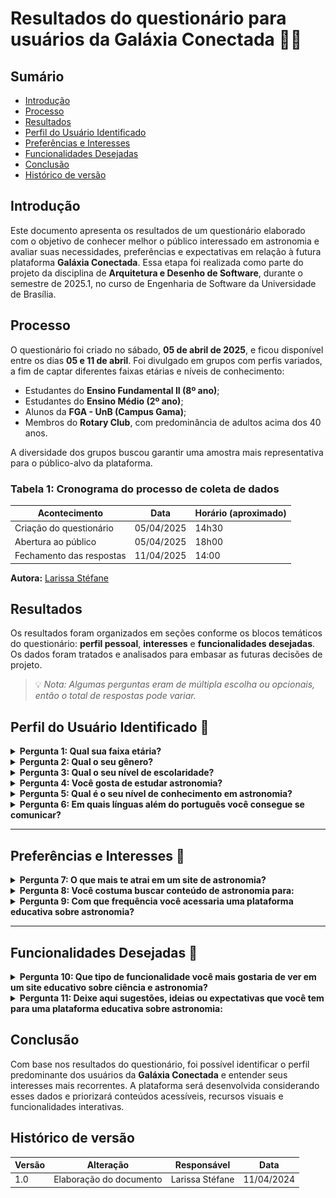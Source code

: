 # Resultados do questionário para usuários da Galáxia Conectada 🌌✨

## Sumário
* [Introdução](#introdução)
* [Processo](#processo)
* [Resultados](#resultados)
* [Perfil do Usuário Identificado](#perfil-do-usuário-identificado)
* [Preferências e Interesses](#preferências-e-interesses)
* [Funcionalidades Desejadas](#funcionalidades-desejadas)
* [Conclusão](#conclusão)
* [Histórico de versão](#histórico-de-versão)

## Introdução

Este documento apresenta os resultados de um questionário elaborado com o objetivo de conhecer melhor o público interessado em astronomia e avaliar suas necessidades, preferências e expectativas em relação à futura plataforma **Galáxia Conectada**. Essa etapa foi realizada como parte do projeto da disciplina de **Arquitetura e Desenho de Software**, durante o semestre de 2025.1, no curso de Engenharia de Software da Universidade de Brasília.

## Processo

O questionário foi criado no sábado, **05 de abril de 2025**, e ficou disponível entre os dias **05 e 11 de abril**. Foi divulgado em grupos com perfis variados, a fim de captar diferentes faixas etárias e níveis de conhecimento:

- Estudantes do **Ensino Fundamental II (8º ano)**;
- Estudantes do **Ensino Médio (2º ano)**;
- Alunos da **FGA - UnB (Campus Gama)**;
- Membros do **Rotary Club**, com predominância de adultos acima dos 40 anos.

A diversidade dos grupos buscou garantir uma amostra mais representativa para o público-alvo da plataforma.

### Tabela 1: Cronograma do processo de coleta de dados

| Acontecimento             | Data          | Horário (aproximado) |
|--------------------------|---------------|----------------------|
| Criação do questionário  | 05/04/2025     | 14h30                |
| Abertura ao público      | 05/04/2025     | 18h00                |
| Fechamento das respostas | 11/04/2025     | 14:00                |

**Autora:** [Larissa Stéfane](https://github.com/SkywalkerSupreme)



## Resultados

Os resultados foram organizados em seções conforme os blocos temáticos do questionário: **perfil pessoal**, **interesses** e **funcionalidades desejadas**. Os dados foram tratados e analisados para embasar as futuras decisões de projeto.

> 💡 *Nota: Algumas perguntas eram de múltipla escolha ou opcionais, então o total de respostas pode variar.*



## Perfil do Usuário Identificado 👤

<details>
  <summary><b>Pergunta 1: Qual sua faixa etária?</b></summary>

**Figura 1 - Porcentagem**  
![Faixa etária - porcentagem](https://raw.githubusercontent.com/UnBArqDsw2025-1-Turma02/2025.1-T02-_G9_GalaxiaConectada_Entrega01/e16b4951edd9169def7d1c43199cc8931e66663f/docs/Base/Imagens/Questionario1.png)

</details>

<details>
  <summary><b>Pergunta 2: Qual o seu gênero?</b></summary>

**Figura 2 - Porcentagem**  
![Gênero - porcentagem](https://raw.githubusercontent.com/UnBArqDsw2025-1-Turma02/2025.1-T02-_G9_GalaxiaConectada_Entrega01/e16b4951edd9169def7d1c43199cc8931e66663f/docs/Base/Imagens/Question%C3%A1rio2.png)

</details>

<details>
  <summary><b>Pergunta 3: Qual o seu nível de escolaridade?</b></summary>

**Figura 3 - Porcentagem**  
![Escolaridade - porcentagem](https://raw.githubusercontent.com/UnBArqDsw2025-1-Turma02/2025.1-T02-_G9_GalaxiaConectada_Entrega01/e16b4951edd9169def7d1c43199cc8931e66663f/docs/Base/Imagens/Question%C3%A1rio3.png)

</details>

<details>
  <summary><b>Pergunta 4: Você gosta de estudar astronomia?</b></summary>

**Figura 4 - Porcentagem**  
![Gosta de astronomia - porcentagem](https://raw.githubusercontent.com/UnBArqDsw2025-1-Turma02/2025.1-T02-_G9_GalaxiaConectada_Entrega01/e16b4951edd9169def7d1c43199cc8931e66663f/docs/Base/Imagens/Question%C3%A1rio4.png)


</details>

<details>
  <summary><b>Pergunta 5: Qual é o seu nível de conhecimento em astronomia?</b></summary>

**Figura 5 - Porcentagem**  
![Conhecimento - porcentagem](https://raw.githubusercontent.com/UnBArqDsw2025-1-Turma02/2025.1-T02-_G9_GalaxiaConectada_Entrega01/e16b4951edd9169def7d1c43199cc8931e66663f/docs/Base/Imagens/Question%C3%A1rio5.png)

</details>

<details>
  <summary><b>Pergunta 6: Em quais línguas além do português você consegue se comunicar?</b></summary>

**Figura 6 - Porcentagem**  
![Idiomas - porcentagem](https://raw.githubusercontent.com/UnBArqDsw2025-1-Turma02/2025.1-T02-_G9_GalaxiaConectada_Entrega01/e16b4951edd9169def7d1c43199cc8931e66663f/docs/Base/Imagens/Question%C3%A1rio6.png)

</details>

---

## Preferências e Interesses 🚀

<details>
  <summary><b>Pergunta 7: O que mais te atrai em um site de astronomia?</b></summary>

**Figura 7 - Porcentagem**  
![Atração - porcentagem](https://raw.githubusercontent.com/UnBArqDsw2025-1-Turma02/2025.1-T02-_G9_GalaxiaConectada_Entrega01/e16b4951edd9169def7d1c43199cc8931e66663f/docs/Base/Imagens/Question%C3%A1rio7.png)

</details>

<details>
  <summary><b>Pergunta 8: Você costuma buscar conteúdo de astronomia para:</b></summary>

**Figura 8 - Porcentagem**  
![Objetivo - porcentagem](https://raw.githubusercontent.com/UnBArqDsw2025-1-Turma02/2025.1-T02-_G9_GalaxiaConectada_Entrega01/e16b4951edd9169def7d1c43199cc8931e66663f/docs/Base/Imagens/Question%C3%A1rio8.png)

</details>

<details>
  <summary><b>Pergunta 9: Com que frequência você acessaria uma plataforma educativa sobre astronomia?</b></summary>

**Figura 9 - Porcentagem**  
![Frequência - porcentagem](https://raw.githubusercontent.com/UnBArqDsw2025-1-Turma02/2025.1-T02-_G9_GalaxiaConectada_Entrega01/e16b4951edd9169def7d1c43199cc8931e66663f/docs/Base/Imagens/Question%C3%A1rio9.png)


</details>

---

## Funcionalidades Desejadas 🔧

<details>
  <summary><b>Pergunta 10: Que tipo de funcionalidade você mais gostaria de ver em um site educativo sobre ciência e astronomia?</b></summary>

**Figura 10 - Porcentagem**  
![Funcionalidades - porcentagem](https://raw.githubusercontent.com/UnBArqDsw2025-1-Turma02/2025.1-T02-_G9_GalaxiaConectada_Entrega01/e16b4951edd9169def7d1c43199cc8931e66663f/docs/Base/Imagens/Questionario10.png)

</details>

<details>
  <summary><b>Pergunta 11: Deixe aqui sugestões, ideias ou expectativas que você tem para uma plataforma educativa sobre astronomia:</b></summary>

**Tabela2:** Respostas da questão 11:

| ID | Nome       | Resposta |
|----|------------|----------|
| 1  | anonymous  | Funcionalidade onde cada usuário é um astronauta em uma jornada de exploração pelo universo |
| 2  | anonymous  | Seria legal se tivesse umas competições entre escolas do DF sobre astronomia, tipo uma olimpíada online. E também, poder marcar uns encontros pra galera observar o céu junto, sabe? Tipo um clube virtual com encontros presenciais. |
| 3  | anonymous  | Acho que seria legal ter uma parte com entrevistas com mulheres cientistas brasileiras que trabalham com astronomia. Ia ser inspirador! E também, seria bom se o site fosse bem fácil de usar no celular, porque é onde eu mais acesso as coisas. |
| 4  | anonymous  | Seria muito bom se tivesse um espaço com exercícios e simulados para o vestibular, focados em astronomia. E também, acho que umas lives com astrônomos profissionais, tipo um bate-papo, seria bem interessante pra gente tirar dúvidas e conhecer mais sobre a carreira. |
| 5  | anonymous  | Seria massa se tivesse umas atividades práticas que a gente pudesse fazer em casa ou na escola, tipo construir um relógio de sol ou um modelo do sistema solar. E também, seria legal se desse pra interagir com outros estudantes e trocar ideias sobre astronomia. |
| 6  | anonymous  | Seria interessante se a plataforma oferecesse conteúdo mais aprofundado, talvez até com nível de iniciação científica, para quem quer se preparar para olimpíadas de astronomia ou áreas afins. E também, acho que seria um diferencial se tivesse parcerias com universidades ou instituições de pesquisa. |
| 7  | anonymous  | Eu gostaria que tivesse um conteúdo que me ajudasse a me preparar para olimpíadas científicas, especialmente as de astronomia e astrofísica. Seria ótimo se também tivesse um espaço para conectar estudantes de diferentes escolas para projetos em grupo e discussões mais aprofundadas. |
| 8  | anonymous  | Acho que seria muito legal se a plataforma tivesse um foco em conectar a astronomia com outras áreas do conhecimento, tipo física, matemática e até filosofia. E também, como moro no Plano Piloto, seria ótimo se tivesse informações sobre eventos astronômicos que rolam por aqui. |
| 9  | anonymous  | Seria muito legal se a plataforma tivesse um espaço para a gente compartilhar fotos e vídeos que a gente mesmo faz do céu. E também, seria interessante se tivesse umas dicas de lugares bons pra observar as estrelas aqui perto de Brasília. |
| 10 | anonymous  | Seria legal se tivesse umas atividades que a gente pudesse fazer em grupo, tipo montar um clube de astronomia virtual e depois se encontrar pra observar o céu em algum lugar aqui no Guará. |
| 11 | anonymous  | Seria muito legal se a plataforma tivesse um espaço para a gente marcar encontros pra observar o céu aqui em Águas Claras, e dicas de aplicativos de celular que ajudam a identificar as estrelas e planetas. |
| 12 | anonymous  | Seria legal se tivesse umas atividades práticas em grupo, tipo construir um telescópio caseiro ou participar de observações noturnas aqui em Taguatinga. |
| 13 | anonymous  | Acho que seria muito legal se a plataforma tivesse uma galeria colaborativa e dicas de lugares para observar o céu em Taguatinga. |
| 14 | anonymous  | Um espaço para marcar encontros para observação e atividades práticas como construir um modelo do sistema solar ou aprender a usar app de astronomia. |
| 15 | anonymous  | Atividades em grupo como clubes de astronomia na escola e noites de observação abertas à comunidade. |
| 16 | anonymous  | Atividades práticas em grupo como construir telescópio caseiro ou aprender a identificar constelações. |
| 17 | anonymous  | Aplicações da astronomia na engenharia e discussões sobre os desafios da observação no DF. |
| 18 | anonymous  | Explorar as conexões da astronomia com engenharia, como navegação por satélite e instrumentação. |
| 19 | anonymous  | Um espaço para discutir desafios e oportunidades de observação em áreas com menos poluição luminosa. |
| 20 | anonymous  | Discussão sobre o impacto da urbanização na observação astronômica e soluções para mitigar poluição luminosa. |
| 21 | anonymous  | Informações sobre eventos astronômicos na cidade e oportunidades de voluntariado. |
| 22 | anonymous  | Foco em astrofotografia, com dicas e tutoriais para iniciantes. |
| 23 | anonymous  | Espaço para discutir poluição luminosa e soluções de engenharia para melhorar a observação. |
| 24 | anonymous  | Explorar conexões da astronomia com filosofia, história da ciência e arte. |
| 25 | anonymous  | Aplicação da astronomia em tecnologias urbanas sustentáveis e design de espaços públicos. |
| 26 | anonymous  | Seção sobre a história da astronomia no Brasil. |
| 27 | anonymous  | Seção sobre a história da exploração espacial, dos primeiros satélites às missões atuais. |
| 28 | anonymous  | Discussões sobre a história da ciência e influência da astronomia em outras áreas. |
| 29 | anonymous  | Recursos para educadores e pais ensinarem astronomia a crianças e jovens. |
| 30 | anonymous  | Recursos para projetos educativos comunitários, como oficinas de astronomia. |
| 31 | anonymous  | Plataforma prática e fácil de usar, com informações rápidas e interessantes. |
| 32 | anonymous  | Conteúdo prático com dicas para observar as estrelas. |
| 33 | anonymous  | Informações confiáveis, organizadas, design claro, conteúdo atualizado e com fontes científicas. |
| 34 | anonymous  | Informações sobre eventos astronômicos abertos ao público no DF. |
| 35 | anonymous  | Conteúdos curtos e objetivos, tipo pílulas de conhecimento, para acessar pelo celular. |
| 36 | anonymous  | Conteúdo focado em vestibulares, com exercícios resolvidos e simulados. |
| 37 | anonymous  | Atividades práticas e lúdicas para ensinar astronomia às crianças. |
| 38 | anonymous  | Projetos interdisciplinares, pensamento crítico, e uso da astronomia para discutir temas atuais. |
| 39 | anonymous  | Espaço para troca de experiências entre professores e fórum para dúvidas sobre ensino. |
| 40 | anonymous  | Recursos para ensino superior, como simulações, conjuntos de dados reais e ferramentas de análise. |
| 41 | anonymous  | Colaboração entre pesquisadores e educadores para incorporar avanços ao ensino. |
| 42 | anonymous  | Materiais adaptáveis para diferentes níveis e promoção da divulgação científica à comunidade. |
| 43 | anonymous  | Espaço para divulgação de eventos e atividades astronômicas abertas à comunidade. |

<b> Autora: </b> <a href="https://github.com/SkywalkerSupreme">Larissa Stéfane</a>.


</details>



## Conclusão

Com base nos resultados do questionário, foi possível identificar o perfil predominante dos usuários da **Galáxia Conectada** e entender seus interesses mais recorrentes. A plataforma será desenvolvida considerando esses dados e priorizará conteúdos acessíveis, recursos visuais e funcionalidades interativas. 


## Histórico de versão

| Versão | Alteração | Responsável | Data |
| - | - | - | - |
| 1.0 | Elaboração do documento| Larissa Stéfane | 11/04/2024 |
